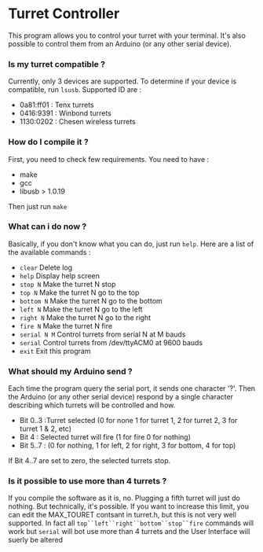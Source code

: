 # Turret Controller

This program allows you to control your turret with your terminal. It's also possible to control them from an Arduino (or any other serial device).

### Is my turret compatible ?

Currently, only 3 devices are supported. To determine if your device is compatible, run `lsusb`. Supported ID are :

* 0a81:ff01 : Tenx turrets
* 0416:9391 : Winbond turrets
* 1130:0202 : Chesen wireless turrets

### How do I compile it ?

First, you need to check few requirements. You need to have :

* make
* gcc
* libusb > 1.0.19

Then just run `make`

### What can i do now ?

Basically, if you don't know what you can do, just run `help`. Here are a list of the available commands :

* `clear` Delete log
* `help` Display help screen
* `stop N` Make the turret N stop
* `top N` Make the turret N go to the top
* `bottom N` Make the turret N go to the bottom
* `left N` Make the turret N go to the left
* `right N` Make the turret N go to the right
* `fire N` Make the turret N fire
* `serial N M` Control turrets from serial N at M bauds
* `serial` Control turrets from /dev/ttyACM0 at 9600 bauds
* `exit` Exit this program

### What should my Arduino send ?

Each time the program query the serial port, it sends one character '?'. Then the Arduino (or any other serial device) respond by a single character describing which turrets will be controlled and how.

* Bit 0..3 :Turret selected (0 for none 1 for turret 1, 2 for turret 2, 3 for turret 1 & 2, etc)
* Bit 4 : Selected turret will fire (1 for fire 0 for nothing)
* Bit 5..7 : (0 for nothing, 1 for left, 2 for right, 3 for bottom, 4 for top)

If Bit 4..7 are set to zero, the selected turrets stop.

### Is it possible to use more than 4 turrets ?

If you compile the software as it is, no. Plugging a fifth turret will just do nothing. But technically, it's possible. If you want to increase this limit, you can edit the MAX_TOURET contsant in turret.h, but this is not very well supported. In fact all `top``left``right``bottom``stop``fire` commands will work but `serial` will bot use more than 4 turrets and the User  Interface will suerly be altered
